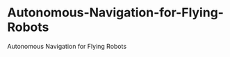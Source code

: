Autonomous-Navigation-for-Flying-Robots
=======================================

Autonomous Navigation for Flying Robots
